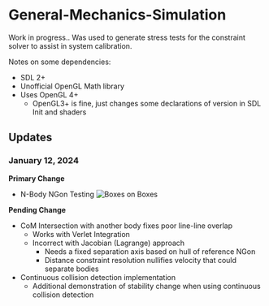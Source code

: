 # General-Mechanics-Simulation

Work in progress.. Was used to generate stress tests for the constraint solver to assist in system calibration.

Notes on some dependencies:
- SDL 2+
- Unofficial OpenGL Math library
- Uses OpenGL 4+
  - OpenGL3+ is fine, just changes some declarations of version in SDL Init and shaders


## Updates

### January 12, 2024
**Primary Change**
- N-Body NGon Testing
![Boxes on Boxes](https://github.com/DanRehberg/General-Mechanics-Simulation/blob/main/media/4gon5itrVerlet540p.gif)

**Pending Change**
- CoM Intersection with another body fixes poor line-line overlap
  - Works with Verlet Integration
  - Incorrect with Jacobian (Lagrange) approach
    - Needs a fixed separation axis based on hull of reference NGon
    - Distance constraint resolution nullifies velocity that could separate bodies
- Continuous collision detection implementation
  - Additional demonstration of stability change when using continuous collision detection
